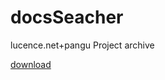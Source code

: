 # docsSeacher
lucence.net+pangu
Project archive 


<a href="https://github.com/zhangxx2015/docsSeacher/blob/main/%E6%96%87%E6%A1%A3%E6%90%9C%E7%B4%A2%E5%BC%95%E6%93%8E.bin.rar?raw=true">
download
</a>
